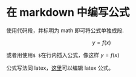 # 在 markdown 中编写公式

使用代码段，并标明为 math 即可将公式单独成段.

$$
y=f(x)
$$

或者用使用`$ $`在行内插入公式，像这样 $y=f(x)$

公式写法同 latex，[这里](https://latex.91maths.com/)可以编辑 latex 公式。
